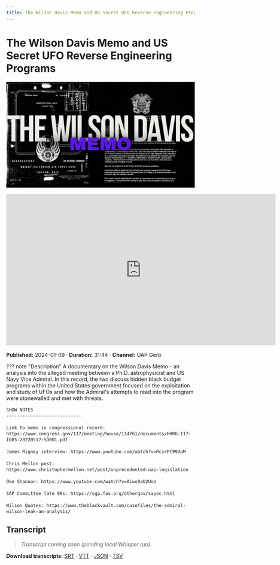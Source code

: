 ```yaml
---
title: The Wilson Davis Memo and US Secret UFO Reverse Engineering Programs
---
```


# The Wilson Davis Memo and US Secret UFO Reverse Engineering Programs

![thumbnail](../videos/yIqkazIZh9I-the-wilson-davis-memo-and-us-secret-ufo-reverse-engineering-programs/thumb.jpg)

<iframe width="720" height="405" src="https://www.youtube.com/embed/yIqkazIZh9I" frameborder="0" allowfullscreen></iframe>

**Published:** 2024-01-09  ·  **Duration:** 31:44  ·  **Channel:** UAP Gerb

??? note "Description"
    A documentary on the Wilson Davis Memo - an analysis into the alleged meeting between a Ph.D. astrophysicist and US Navy Vice Admiral. In this record, the two discuss hidden black budget programs within the United States government focused on the exploitation and study of UFOs and how the Admiral's attempts to read into the program were stonewalled and met with threats.
    
    SHOW NOTES
    ----------------------------
    
    Link to memo in congressional record: https://www.congress.gov/117/meeting/house/114761/documents/HHRG-117-IG05-20220517-SD001.pdf  
    
    James Rigney interview: https://www.youtube.com/watch?v=RczrPC99dpM 
    
    Chris Mellon post: https://www.christophermellon.net/post/unprecedented-uap-legislation
    
    Oke Shannon: https://www.youtube.com/watch?v=Aiwv8aU2UoU
    
    SAP Committee late 90s: https://sgp.fas.org/othergov/sapoc.html
    
    Wilson Quotes: https://www.theblackvault.com/casefiles/the-admiral-wilson-leak-an-analysis/

## Transcript
> _Transcript coming soon (pending local Whisper run)._

**Download transcripts:** [SRT](../videos/yIqkazIZh9I-the-wilson-davis-memo-and-us-secret-ufo-reverse-engineering-programs/transcript.srt) · [VTT](../videos/yIqkazIZh9I-the-wilson-davis-memo-and-us-secret-ufo-reverse-engineering-programs/transcript.vtt) · [JSON](../videos/yIqkazIZh9I-the-wilson-davis-memo-and-us-secret-ufo-reverse-engineering-programs/transcript.json) · [TSV](../videos/yIqkazIZh9I-the-wilson-davis-memo-and-us-secret-ufo-reverse-engineering-programs/transcript.tsv)
